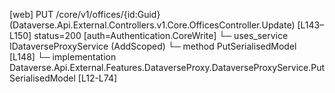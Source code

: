[web] PUT /core/v1/offices/{id:Guid}  (Dataverse.Api.External.Controllers.v1.Core.OfficesController.Update)  [L143–L150] status=200 [auth=Authentication.CoreWrite]
  └─ uses_service IDataverseProxyService (AddScoped)
    └─ method PutSerialisedModel [L148]
      └─ implementation Dataverse.Api.External.Features.DataverseProxy.DataverseProxyService.PutSerialisedModel [L12-L74]

